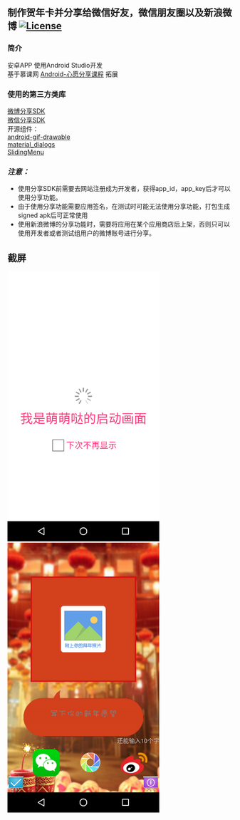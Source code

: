 ## 制作贺年卡并分享给微信好友，微信朋友圈以及新浪微博  [![License](https://img.shields.io/badge/license-Apache%202-4EB1BA.svg)](https://www.apache.org/licenses/LICENSE-2.0.html)
### 简介
安卓APP 使用Android Studio开发<br/>
基于慕课网
[Android-心愿分享课程](http://www.imooc.com/learn/592 "Android-心愿分享课程")
拓展
### 使用的第三方类库
[微博分享SDK](http://open.weibo.com "微博分享SDK") <br/>
[微信分享SDK](https://open.weixin.qq.com "微信分享SDK")<br/>
     开源组件：<br/>
[android-gif-drawable](https://github.com/koral--/android-gif-drawable "android-gif-drawable")<br/>
[material_dialogs](https://github.com/afollestad/material-dialogs "material_dialogs")<br />
[SlidingMenu](https://github.com/jfeinstein10/SlidingMenu "SlidingMenu")
### ***注意：***
* 使用分享SDK前需要去网站注册成为开发者，获得app_id，app_key后才可以使用分享功能。
* 由于使用分享功能需要应用签名，在测试时可能无法使用分享功能，打包生成signed apk后可正常使用
* 使用新浪微博的分享功能时，需要将应用在某个应用商店后上架，否则只可以使用开发者或者测试组用户的微博账号进行分享。
    
## 截屏
![](https://github.com/runyan/NewYear/blob/master/screenshots/device-2016-03-17-180553.png)
![](https://github.com/runyan/NewYear/blob/master/screenshots/device-2016-03-17-180610.png)
